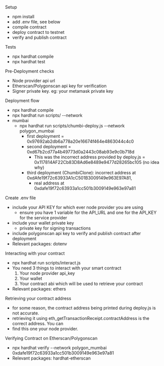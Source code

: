 Setup
- npm install
- add .env file, see below
- compile contract
- deploy contract to testnet
- verify and publish contract

Tests
- npx hardhat compile
- npx hardhat test

Pre-Deployment checks
- Node provider api url 
- Etherscan/Polygonscan api key for verification
- Signer private key. eg: your metamask private key

Deployment flow
- npx hardhat compile
- npx hardhat run scripts/<deployment script> --network <your network>
- mumbai
    - npx hardhat run scripts/chumbi-deploy.js --network polygon_mumbai
        - first deployment = 0x97692ab2db6a778a20e16674f464e4863044c4c0
        - second deployment = 0xd67b2cd77a4b49773d0a2443c08ab93e9c0b718d
            - This was the incorrect address provided by deploy.js = 0x117814AF22Cb83D8Ad6e8489e9477d28265bc105 (no idea why)
        - third deployment (ChumbiClone): incorrect address at 0xdAfe19f72c63933A1cC501B3009149e963E97A81,
          - real address at 0xdafe19f72c63933a1cc501b3009149e963e97a81
    
Create .env file
- include your API KEY for which ever node provider you are using
  - ensure you have 1 variable for the API_URL and one for the API_KEY for the service provider
- include your wallet private key
    - private key for signing transactions
- include polygonscan api key to verify and publish contract after deployment
- Relevant packages: dotenv

Interacting with your contract
- npx hardhat run scripts/interact.js
- You need 3 things to interact with your smart contract
    1. Your node provider api_key
    2. Your wallet
    3. Your contract abi which will be used to retrieve your contract
- Relevant packages: ethers

Retrieving your contract address
- for some reason, the contract address being printed during deploy.js is not accurate.
- retrieving it using eth_getTransactionReceipt.contractAddress is the correct address. You can
- find this one your node provider.

Verifying Contract on Etherscan/Polygonscan
- npx hardhat verify --network polygon_mumbai 0xdafe19f72c63933a1cc501b3009149e963e97a81 <constructor arguments>
- Relevant packages: hardhat-etherscan